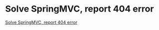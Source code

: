 # Solve SpringMVC, report 404 error
[Solve SpringMVC, report 404 error](https://aiwithcloud.com/2022/09/15/solve_springmvc_report_404_error/)